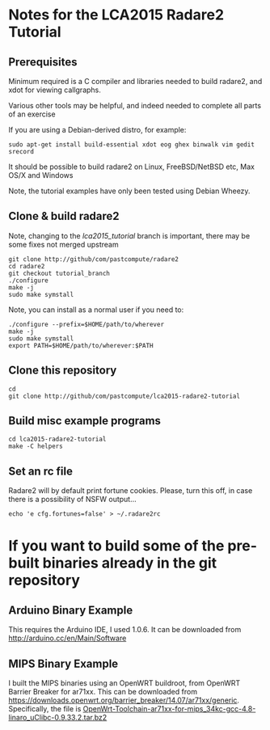 # Notes for the LCA2015 Radare2 Tutorial

## Prerequisites

Minimum required is a C compiler and libraries needed to build radare2, and xdot for viewing callgraphs.

Various other tools may be helpful, and indeed needed to complete all parts of an exercise

If you are using a Debian-derived distro, for example:

    sudo apt-get install build-essential xdot eog ghex binwalk vim gedit srecord

It should be possible to build radare2 on Linux, FreeBSD/NetBSD etc, Max OS/X and Windows

Note, the tutorial examples have only been tested using Debian Wheezy.

## Clone & build radare2

Note, changing to the *lca2015_tutorial* branch is important, there may be some fixes not merged upstream

    git clone http://github/com/pastcompute/radare2
    cd radare2
    git checkout tutorial_branch
    ./configure
    make -j
    sudo make symstall

Note, you can install as a normal user if you need to:

    ./configure --prefix=$HOME/path/to/wherever
    make -j
    sudo make symstall
    export PATH=$HOME/path/to/wherever:$PATH

## Clone this repository

    cd
    git clone http://github/com/pastcompute/lca2015-radare2-tutorial

## Build misc example programs

    cd lca2015-radare2-tutorial
    make -C helpers

## Set an rc file

Radare2 will by default print fortune cookies.
Please, turn this off, in case there is a possibility of NSFW output...

    echo 'e cfg.fortunes=false' > ~/.radare2rc

# If you want to build some of the pre-built binaries already in the git repository

## Arduino Binary Example

This requires the Arduino IDE, I used 1.0.6. It can be downloaded from http://arduino.cc/en/Main/Software

## MIPS Binary Example

I built the MIPS binaries using an OpenWRT buildroot, from OpenWRT Barrier Breaker for ar71xx.
This can be downloaded from https://downloads.openwrt.org/barrier_breaker/14.07/ar71xx/generic.
Specifically, the file is [OpenWrt-Toolchain-ar71xx-for-mips_34kc-gcc-4.8-linaro_uClibc-0.9.33.2.tar.bz2](https://downloads.openwrt.org/barrier_breaker/14.07/ar71xx/generic/OpenWrt-Toolchain-ar71xx-for-mips_34kc-gcc-4.8-linaro_uClibc-0.9.33.2.tar.bz2)

